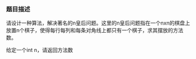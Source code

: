 ### 题目描述

请设计一种算法，解决著名的n皇后问题。这里的n皇后问题指在一个nxn的棋盘上放置n个棋子，使得每行每列和每条对角线上都只有一个棋子，求其摆放的方法数。

给定一个int n，请返回方法数